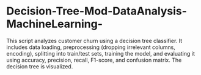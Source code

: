 # Decision-Tree-Mod-DataAnalysis-MachineLearning-
This script analyzes customer churn using a decision tree classifier. It includes data loading, preprocessing (dropping irrelevant columns, encoding), splitting into train/test sets, training the model, and evaluating it using accuracy, precision, recall, F1-score, and confusion matrix. The decision tree is visualized.
